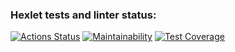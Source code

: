 ### Hexlet tests and linter status:

[![Actions Status](https://github.com/Chudilo4/frontend-project-46/actions/workflows/hexlet-check.yml/badge.svg)](https://github.com/Chudilo4/frontend-project-46/actions)
[![Maintainability](https://api.codeclimate.com/v1/badges/cb1f392ce16efd795693/maintainability)](https://codeclimate.com/github/Chudilo4/frontend-project-46/maintainability)
[![Test Coverage](https://api.codeclimate.com/v1/badges/cb1f392ce16efd795693/test_coverage)](https://codeclimate.com/github/Chudilo4/frontend-project-46/test_coverage)
